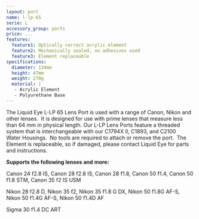 ```yaml
---
layout: port
name: l-lp-65
serie: L
accessory_group: ports
price: ...
features:
  feature1: Optically correct acrylic element
  feature2: Mechanically sealed, no adhesives used
  feature3: Element replaceable
specifications:
  diameter: 134mm
  height: 47mm
  weight: 270g
  material: |
   - Acrylic Element
   - Polyurethane Base
---
```

The Liquid Eye L-LP 65 Lens Port is used with a range of Canon, Nikon and other lenses.  It is designed for use with prime lenses that measure less than 64 mm in physical length.
Our L-LP Lens Ports feature a threaded system that is interchangeable with our C1794X II, C1893, and C2100 Water Housings.  No tools are required to attach or remove the port.  The Element is replaceable, so if damaged, please contact Liquid Eye for parts and instructions.

**Supports the following lenses and more:**

Canon	24 f2.8 IS, Canon	28 f2.8 IS, Canon	28 f1.8, Canon 50 f1.4, Canon 50 f1.8 STM, Canon 35 f2 IS USM

Nikon	28 f2.8 D, Nikon	35 f2, Nikon	35 f1.8 G DX, Nikon	50 f1.8G AF-S, Nikon	50 f1.4G AF-S, Nikon	50 f1.4D AF

Sigma	30 f1.4 DC ART
